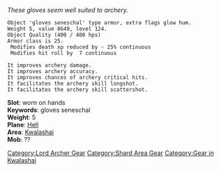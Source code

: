 *These gloves seem well suited to archery.*

    Object 'gloves seneschal' type armor, extra flags glow hum.
    Weight 5, value 8649, level 124.
    Object Quality (400 / 400 hps)
    Armor class is 25.
     Modifies death xp reduced by - 25% continuous
     Modifies hit roll by  7 continuous

    It improves archery damage.
    It improves archery accuracy.
    It improves chances of archery critical hits.
    It facilitates the archery skill longshot.
    It facilitates the archery skill scattershot.

**Slot**: worn on hands  
**Keywords**: gloves seneschal  
**Weight**: 5  
**Plane**: [Hell](:Category:_Hell.md "wikilink")  
**Area**: [Kwalashai](:Category:_Kwalashai.md "wikilink")  
**Mob**: ??

[Category:Lord Archer Gear](Category:Lord_Archer_Gear "wikilink")
[Category:Shard Area Gear](Category:Shard_Area_Gear "wikilink")
[Category:Gear in Kwalashai](Category:Gear_in_Kwalashai "wikilink")
